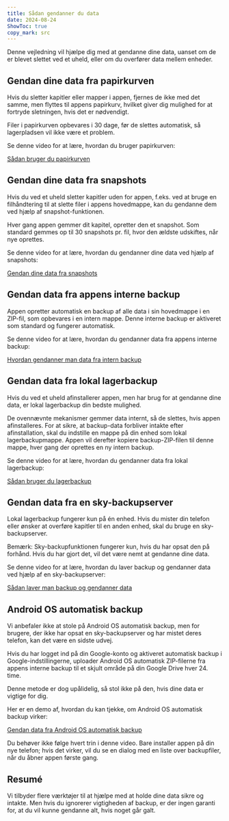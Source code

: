 ```yaml
---
title: Sådan gendanner du data  
date: 2024-08-24
ShowToc: true
copy_mark: src
---
```


Denne vejledning vil hjælpe dig med at gendanne dine data, uanset om de er blevet slettet ved et uheld, eller om du overfører data mellem enheder.

## Gendan dine data fra papirkurven

Hvis du sletter kapitler eller mapper i appen, fjernes de ikke med det samme, men flyttes til appens papirkurv, hvilket giver dig mulighed for at fortryde sletningen, hvis det er nødvendigt.

Filer i papirkurven opbevares i 30 dage, før de slettes automatisk, så lagerpladsen vil ikke være et problem.

Se denne video for at lære, hvordan du bruger papirkurven:  

[Sådan bruger du papirkurven](https://youtube.com/shorts/WUrHmY4-T30?feature=share)

## Gendan dine data fra snapshots

Hvis du ved et uheld sletter kapitler uden for appen, f.eks. ved at bruge en filhåndtering til at slette filer i appens hovedmappe, kan du gendanne dem ved hjælp af snapshot-funktionen.

Hver gang appen gemmer dit kapitel, opretter den et snapshot. Som standard gemmes op til 30 snapshots pr. fil, hvor den ældste udskiftes, når nye oprettes.

Se denne video for at lære, hvordan du gendanner dine data ved hjælp af snapshots:  

[Gendan dine data fra snapshots](https://youtu.be/QRlzmj-Vp88)

## Gendan data fra appens interne backup

Appen opretter automatisk en backup af alle data i sin hovedmappe i en ZIP-fil, som opbevares i en intern mappe. Denne interne backup er aktiveret som standard og fungerer automatisk.

Se denne video for at lære, hvordan du gendanner data fra appens interne backup:  

[Hvordan gendanner man data fra intern backup](https://youtube.com/shorts/GAOLcbpsCHQ?feature=share)

## Gendan data fra lokal lagerbackup

Hvis du ved et uheld afinstallerer appen, men har brug for at gendanne dine data, er lokal lagerbackup din bedste mulighed.

De ovennævnte mekanismer gemmer data internt, så de slettes, hvis appen afinstalleres. For at sikre, at backup-data forbliver intakte efter afinstallation, skal du indstille en mappe på din enhed som lokal lagerbackupmappe. Appen vil derefter kopiere backup-ZIP-filen til denne mappe, hver gang der oprettes en ny intern backup.

Se denne video for at lære, hvordan du gendanner data fra lokal lagerbackup:  

[Sådan bruger du lagerbackup](https://youtu.be/Y-M5V3OKWM8)

## Gendan data fra en sky-backupserver

Lokal lagerbackup fungerer kun på én enhed. Hvis du mister din telefon eller ønsker at overføre kapitler til en anden enhed, skal du bruge en sky-backupserver.

Bemærk: Sky-backupfunktionen fungerer kun, hvis du har opsat den på forhånd. Hvis du har gjort det, vil det være nemt at gendanne dine data.

Se denne video for at lære, hvordan du laver backup og gendanner data ved hjælp af en sky-backupserver:  

[Sådan laver man backup og gendanner data](https://youtube.com/shorts/F2UTxySivO4)

## Android OS automatisk backup

Vi anbefaler ikke at stole på Android OS automatisk backup, men for brugere, der ikke har opsat en sky-backupserver og har mistet deres telefon, kan det være en sidste udvej.

Hvis du har logget ind på din Google-konto og aktiveret automatisk backup i Google-indstillingerne, uploader Android OS automatisk ZIP-filerne fra appens interne backup til et skjult område på din Google Drive hver 24. time.

Denne metode er dog upålidelig, så stol ikke på den, hvis dine data er vigtige for dig.

Her er en demo af, hvordan du kan tjekke, om Android OS automatisk backup virker:  

[Gendan data fra Android OS automatisk backup](https://youtu.be/PMrsCCpMebk)

Du behøver ikke følge hvert trin i denne video. Bare installer appen på din nye telefon; hvis det virker, vil du se en dialog med en liste over backupfiler, når du åbner appen første gang.

## Resumé

Vi tilbyder flere værktøjer til at hjælpe med at holde dine data sikre og intakte. Men hvis du ignorerer vigtigheden af backup, er der ingen garanti for, at du vil kunne gendanne alt, hvis noget går galt.
